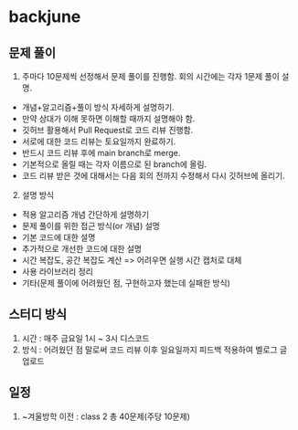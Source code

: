 # backjune
## 문제 풀이
1. 주마다 10문제씩 선정해서 문제 풀이를 진행함. 회의 시간에는 각자 1문제 풀이 설명.
+ 개념+알고리즘+풀이 방식 자세하게 설명하기.
+ 만약 상대가 이해 못하면 이해할 때까지 설명해야 함.
+ 깃허브 활용해서 Pull Request로 코드 리뷰 진행함.
+ 서로에 대한 코드 리뷰는 토요일까지 완료하기.
+ 반드시 코드 리뷰 후에 main branch로 merge.
+ 기본적으로 올릴 때는 각자 이름으로 된 branch에 올림.
+ 코드 리뷰 받은 것에 대해서는 다음 회의 전까지 수정해서 다시 깃허브에 올리기.

2. 설명 방식
+ 적용 알고리즘 개념 간단하게 설명하기
+ 문제 풀이를 위한 접근 방식(or 개념) 설명
+ 기본 코드에 대한 설명
+ 추가적으로 개선한 코드에 대한 설명
+ 시간 복잡도, 공간 복잡도 계산 => 어려우면 실행 시간 캡처로 대체
+ 사용 라이브러리 정리
+ 기타(문제 풀이에 어려웠던 점, 구현하고자 했는데 실패한 방식)

## 스터디 방식

1. 시간 : 매주 금요일 1시 ~ 3시 디스코드
2. 방식 : 어려웠던 점 말로써 코드 리뷰 이후 일요일까지 피드백 적용하여 벨로그 글 업로드

## 일정

1. ~겨울방학 이전 : class 2 총 40문제(주당 10문제)
